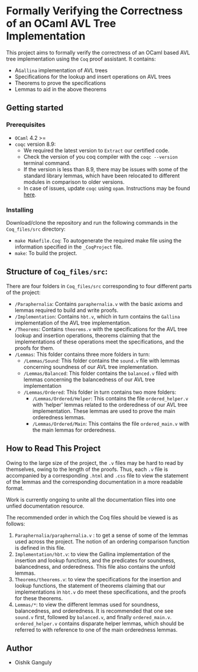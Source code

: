# Formally Verifying the Correctness of an OCaml AVL Tree Implementation

This project aims to formally verify the correctness of an OCaml based AVL tree implementation using the `Coq` proof assistant. It contains:
- A`Gallina` implementation of AVL trees 
- Specifications for the lookup and insert operations on AVL trees
- Theorems to prove the specifications 
- Lemmas to aid in the above theorems 

## Getting started

### Prerequisites

- `OCaml`  4.2 >= 
- `coqc` version 8.9: 
  - We required the latest version to `Extract` our certified code. 
  - Check the version of you coq compiler with the `coqc --version` terminal command. 
  - If the version is less than 8.9, there may be issues with some of the standard library lemmas, which have been relocated to different modules in comparison to older versions. 
  - In case of issues, update `coqc` using `opam`. Instructions may be found  [here](https://coq.inria.fr/opam-using.html).

### Installing 

Download/clone the repository and run the following commands in the `Coq_files/src` directory:

- `make Makefile.Coq`: To autogenerate the required make file using the information specified in the `_CoqProject` file.
- `make`: To build the project. 

## Structure of `Coq_files/src`: 
There are four folders in `Coq_files/src` corresponding to four different parts of the project:
- `/Paraphernalia`: Contains `paraphernalia.v` with the basic axioms and lemmas required to build
  and write proofs.
- `/Implementation`: Contains `hbt.v`, which in turn contains the `Gallina` implementation of the
  AVL tree implementation.
- `/Theorems`: Contains `theorems.v` with the specifications for the AVL tree lookup and insertion operations, theorems claiming that the implementations of these operations meet the specifications, and the proofs for
  them. 
- `/Lemmas`: This folder contains three more folders in turn:
  - `/Lemmas/Sound`: This folder contains the `sound.v` file with lemmas concerning soundness of our AVL tree implementation. 
  - `/Lemmas/Balanced`: This folder contains the `balanced.v` filed with lemmas concerning the balancedness of our AVL tree implementation
  - `/Lemmas/Ordered`: This folder in turn contains two more folders:
    - `/Lemmas/Ordered/Helper`: This contains the file `ordered_helper.v` with 'helper' lemmas related to the orderedness of our AVL tree implementation. These lemmas are used to prove the main orderedness lemmas.
    - `/Lemmas/Ordered/Main`: This contains the file `ordered_main.v` with the main lemmas for orderedness.

## How to Read This Project

Owing to the large size of the project, the `.v` files may be hard to read by themselves, owing to the length of the proofs. Thus, each `.v` file is accompanied by a corresponding `.html` and `.css` file to view the statement of the lemmas and the corresponding documentation in a more readable format. 

Work is currently ongoing to unite all the documentation files into one unfied documentation resource. 

The recommended order in which the Coq files should be viewed is as follows: 

1.  `Paraphernalia/paraphernalia.v` : to get a sense of some of the lemmas used across the project. The notion of an ordering comparison function is defined in this file. 
2. `Implementation/hbt.v`: to view the Gallina implementation of the insertion and lookup functions, and the predicates for soundness, balancedness, and orderedness. This file also contains the unfold lemmas. 
3. `Theorems/theorems.v`: to view the specifications for the insertion and lookup functions, the statement of theorems claiming that our implementations in `hbt.v` do meet these specifications, and the proofs for these theorems. 
4. `Lemmas/*`: to view the different lemmas used for soundness, balancedness, and orderedness. It is recommended that one see `sound.v` first, followed by `balanced.v`, and finally `ordered_main.v`. `ordered_helper.v` contains disparate helper lemmas, which should be referred to with reference to one of the main orderedness lemmas. 

## Author

- Oishik Ganguly 